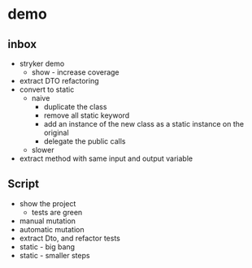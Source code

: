 # demo

## inbox

- stryker demo
  - show - increase coverage
- extract DTO refactoring
- convert to static
  - naive
    - duplicate the class
    - remove all static keyword
    - add an instance of the new class as a static instance on the original
    - delegate the public calls
  - slower
- extract method with same input and output variable


## Script

- show the project
  - tests are green
- manual mutation
- automatic mutation
- extract Dto, and refactor tests
- static - big bang
- static - smaller steps